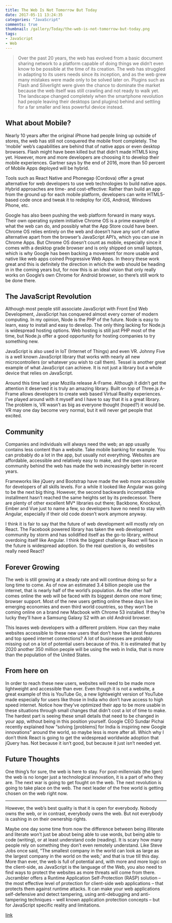 ```yaml
---
title: The Web Is Not Tomorrow But Today
date: 2017-05-11 13:24:35
categories: "JavaScript"
comments: true
thumbnail: /gallery/Today/the-web-is-not-tomorrow-but-today.png
tags:
- JavaScript
- Web
---
```


<!-- no node -->

<!-- more -->

>Over the past 20 years, the web has evolved from a basic document sharing network to a platform capable of doing things we didn’t even know to be possible at the time of its creation. The web has struggled in adapting to its users needs since its inception, and as the web grew many mistakes were made only to be solved later on. Plugins such as Flash and Silverlight were given the chance to dominate the market because the web itself was still crawling and not ready to walk yet. The landscape changed completely when the smartphone revolution had people leaving their desktops (and plugins) behind and settling for a far smaller and less powerful device instead.

## What about Mobile?

Nearly 10 years after the original iPhone had people lining up outside of stores, the web has still not conquered the mobile front completely. The ‘mobile’ web’s capabilities are behind that of native apps or even desktop browsers. Flash might have been killed but that didn’t made HTML5 king yet. However, more and more developers are choosing it to develop their mobile experiences. Gartner says by the end of 2016, more than 50 percent of Mobile Apps deployed will be hybrid.

Tools such as React Native and Phonegap (Cordova) offer a great alternative for web developers to use web technologies to build native apps. Hybrid approaches are time- and cost-effective: Rather than build an app from the ground up for each mobile platform, developers can write HTML5-based code once and tweak it to redeploy for iOS, Android, Windows Phone, etc.

Google has also been pushing the web platform forward in many ways. Their own operating system initiative Chrome OS is a prime example of what the web can do, and possibly what the App Store could have been. Chrome OS relies entirely on the web and doesn’t have any sort of native alternative apart from the browser’s JavaScript API’s, which you can use in Chrome Apps. But Chrome OS doesn’t count as mobile, especially since it comes with a desktop grade browser and is only shipped on small laptops, which is why Google has been backing a movement for more usable and native like web apps coined Progressive Web Apps. In theory these work great and this is definitely the direction in which the web should be heading in in the coming years but, for now this is an ideal vision that only really works on Google’s own Chrome for Android browser, so there’s still work to be done there.

## The JavaScript Revolution

Although most people still associate JavaScript with Front End Web Development, JavaScript has conquered almost every corner of modern computing. In my opinion, Node is the PHP of the future. Node is easy to learn, easy to install and easy to develop. The only thing lacking for Node.js is widespread hosting options. Web hosting is still just PHP most of the time, but Node.js offer a good opportunity for hosting companies to try something new.

JavaScript is also used in IoT (Internet of Things) and even VR. Johnny Five is a well known JavaScript library that works with nearly all new microcontrollers (or whatever you wish to call them). Tessel is another great example of what JavaScript can achieve. It is not just a library but a whole device that relies on JavaScript.

Around this time last year Mozilla release A-Frame. Although it didn’t get the attention it deserved it is truly an amazing library. Built on top of Three.js A-Frame allows developers to create web based Virtual Reality experiences. I’ve played around with it myself and I have to say that it is a great library. The problem is, VR wasn’t as big as everyone thought (hoped?) it would be. VR may one day become very normal, but it will never get people that excited.

## Community

Companies and individuals will always need the web; an app usually contains less content than a website. Take mobile banking for example. You can probably do a lot in the app, but usually not everything. Websites are affordable, accessible and relatively easy to make, and the open source community behind the web has made the web increasingly better in recent years.

Frameworks like jQuery and Bootstrap have made the web more accessible for developers of all skills levels. For a while it looked like Angular was going to be the next big thing. However, the second backwards incompatible installment hasn’t reached the same heights set by its predecessor. There are plenty of other excellent MV* libraries out there; Backbone, Knockout, Ember and Vue just to name a few, so developers have no need to stay with Angular, especially if their old code doesn’t work anymore anyway.

I think it is fair to say that the future of web development will mostly rely on React. The Facebook powered library has taken the web development community by storm and has solidified itself as the go-to library, without overdoing itself like Angular. I think the biggest challenge React will face in the future is widespread adoption. So the real question is, do websites really need React?

## Forever Growing

The web is still growing at a steady rate and will continue doing so for a long time to come. As of now an estimated 3.4 billion people use the internet, that is nearly half of the world’s population. As the other half comes online the web will be faced with its biggest demon one more time; browser support. Most of the new users getting online these days live in emerging economies and even third world countries, so they won’t be coming online on a brand new Macbook with Chrome 53 installed. If they’re lucky they’ll have a Samsung Galaxy S2 with an old Android browser.

This leaves web developers with a different problem. How can they make websites accessible to these new users that don’t have the latest features and top speed internet connections? A lot of businesses are probably missing out on a lot of potential users because of this. It is estimated that by 2020 another 350 million people will be using the web in India, that is more than the population of the United States.

## From here on

In order to reach these new users, websites will need to be made more lightweight and accessible than ever. Even though it is not a website, a great example of this is YouTube Go, a new lightweight version of YouTube made especially for users like those in India who don’t have access to high speed internet. Notice how they’ve optimized their app to be more usable in these situations through small changes that didn’t cost a lot of time to make. The hardest part is seeing these small details that need to be changed in your app, without being in this position yourself. Google CEO Sundar Pichai recently explained how “solving [problems] for India is inspiring new Google innovations” around the world, so maybe less is more after all. Which why I don’t think React is going to get the widespread worldwide adoption that jQuery has. Not because it isn’t good, but because it just isn’t needed yet.

## Future Thoughts

One thing’s for sure, the web is here to stay. For post-millennials (the Igen) the web is no longer just a technological innovation, it is a part of who they are. The next war is going to get fought on the web. The next revolution is going to take place on the web. The next leader of the free world is getting chosen on the web right now.

---

However, the web’s best quality is that it is open for everybody. Nobody owns the web, or in contrast, everybody owns the web. But not everybody is cashing in on their ownership rights.

Maybe one day some time from now the difference between being illiterate and literate won’t just be about being able to use words, but being able to code (writing), or at least understand code (reading). It is scary how many people rely on something they don’t even remotely understand. Like Steve Jobs once said, “The smallest company in the world can look as large as the largest company in the world on the web,’ and that is true till this day. 
More than ever, the web is full of potential and, with more and more logic on the client-side, as JavaScript is the language of the Web, you also need to find ways to protect the websites as more threats will come from there. Jscrambler offers a Runtime Application Self-Protection (RASP) solution – the most effective level of protection for client-side web applications – that protects them against runtime attacks. It can make your web applications self-defensive and detect tampering, using anti-debugging and anti-tampering techniques – well known application protection concepts – but for JavaScript specific reality and limitations.

[link](https://blog.jscrambler.com/the-web-is-not-tomorrow-but-today/)